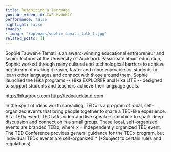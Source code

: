 ```yaml
---
title: Reigniting a language
youtube_video_id: Cx2-XvdnH4Y
performance: false
highlight: false
images:
- image: "/uploads/sophie-tamati_talk_1.jpg"
related_posts: []
---
```


Sophie Tauwehe Tamati is an award-winning educational entrepreneur and senior lecturer at the University of Auckland. Passionate about education, Sophie worked through many cultural and technological barriers to achieve her dream of making it easier, faster and more enjoyable for students to learn other languages and connect with those around them. Sophie launched the Hika programs -- Hika EXPLORER and Hika LITE -- designed to support students and teachers achieve their language goals.

http://hikagroup.com
http://tedxauckland.com

In the spirit of ideas worth spreading, TEDx is a program of local, self-organized events that bring people together to share a TED-like experience. At a TEDx event, TEDTalks video and live speakers combine to spark deep discussion and connection in a small group. These local, self-organized events are branded TEDx, where x = independently organized TED event. The TED Conference provides general guidance for the TEDx program, but individual TEDx events are self-organized.* (*Subject to certain rules and regulations)
